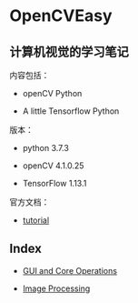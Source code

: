 # OpenCVEasy

## 计算机视觉的学习笔记

内容包括：

- openCV Python

- A little Tensorflow Python

版本：

- python 3.7.3

- openCV 4.1.0.25

- TensorFlow 1.13.1

官方文档：

- [tutorial](https://docs.opencv.org/3.1.0/d6/d00/tutorial_py_root.html)

## Index

- [GUI and Core Operations](GUI_and_Core_Operations.md)

- [Image Processing](Image_Processing.md)
